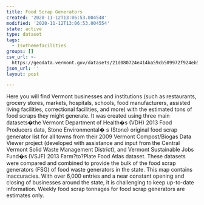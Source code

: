 ```yaml
---
title: Food Scrap Generators
created: '2020-11-12T13:06:53.004548'
modified: '2020-11-12T13:06:53.004554'
state: active
type: dataset
tags:
  - Isothemefacilities
groups: []
csv_url: >-
  https://geodata.vermont.gov/datasets/21d080724e414ba59cb509972f924eb5_165.csv?outSR=%7B%22latestWkid%22%3A32145%2C%22wkid%22%3A32145%7D
json_url: ''
layout: post

---
```

Here you will find Vermont businesses and institutions (such as restaurants, grocery stores, markets, hospitals, schools, food manufacturers, assisted living facilities, correctional facilities, and more) with the estimated tons of food scraps they might generate. It was created using three main datasets�the Vermont Department of Health�s (VDH) 2013 Food Producers data, Stone Environmental� s (Stone) original food scrap generator list for all towns from their 2009 Vermont Compost/Biogas Data Viewer project (developed with assistance and input from the Central Vermont Solid Waste Management District), and Vermont Sustainable Jobs Fund�s (VSJF) 2013 Farm?to?Plate Food Atlas dataset. These datasets were compared and combined to provide the bulk of the food scrap generators (FSG) of food waste generators in the state. This map contains inaccuracies. With over 6,000 entries and a near constant opening and closing of businesses around the state, it is challenging to keep up-to-date information. Weekly food scrap tonnages for food scrap generators are estimates only.
